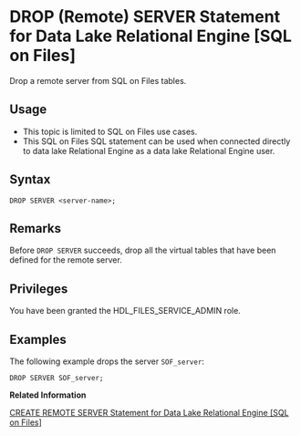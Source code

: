 <!-- loioc387d28ef660402d99c7994cd8fee742 -->

# DROP \(Remote\) SERVER Statement for Data Lake Relational Engine \[SQL on Files\]

Drop a remote server from SQL on Files tables.



<a name="loioc387d28ef660402d99c7994cd8fee742__section_fry_b3b_nqb"/>

## Usage

-   This topic is limited to SQL on Files use cases.
-   This SQL on Files SQL statement can be used when connected directly to data lake Relational Engine as a data lake Relational Engine user.



<a name="loioc387d28ef660402d99c7994cd8fee742__section_k3l_nz3_bpb"/>

## Syntax

```
DROP SERVER <server-name>;
```



<a name="loioc387d28ef660402d99c7994cd8fee742__IQ_Usage"/>

## Remarks

Before `DROP SERVER` succeeds, drop all the virtual tables that have been defined for the remote server.



<a name="loioc387d28ef660402d99c7994cd8fee742__IQ_Permissions"/>

## Privileges

You have been granted the HDL\_FILES\_SERVICE\_ADMIN role.



<a name="loioc387d28ef660402d99c7994cd8fee742__IQ_Examples"/>

## Examples

The following example drops the server `SOF_server`:

```
DROP SERVER SOF_server;
```

**Related Information**  


[CREATE REMOTE SERVER Statement for Data Lake Relational Engine \[SQL on Files\]](create-remote-server-statement-for-data-lake-relational-engine-sql-on-files-d9c56ec.md "Define a remote server using SQL on Files.")

